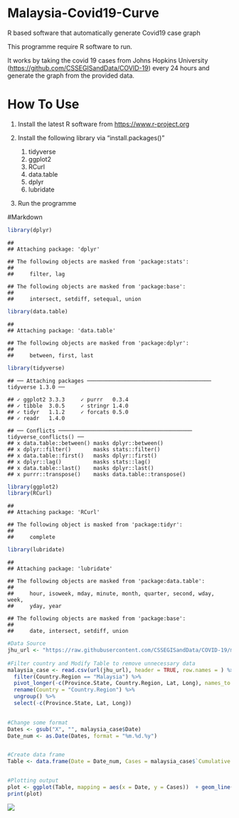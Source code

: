 # Malaysia-Covid19-Curve

R based software that automatically generate Covid19 case graph

This programme require R software to run.

It works by taking the covid 19 cases from Johns Hopkins University
(<https://github.com/CSSEGISandData/COVID-19>) every 24 hours and
generate the graph from the provided data.

# How To Use

1.  Install the latest R software from <https://www.r-project.org>

2.  Install the following library via “install.packages()”

    1.  tidyverse
    2.  ggplot2
    3.  RCurl
    4.  data.table
    5.  dplyr
    6.  lubridate

3.  Run the programme


#Markdown
``` r
library(dplyr)
```

    ## 
    ## Attaching package: 'dplyr'

    ## The following objects are masked from 'package:stats':
    ## 
    ##     filter, lag

    ## The following objects are masked from 'package:base':
    ## 
    ##     intersect, setdiff, setequal, union

``` r
library(data.table)
```

    ## 
    ## Attaching package: 'data.table'

    ## The following objects are masked from 'package:dplyr':
    ## 
    ##     between, first, last

``` r
library(tidyverse)
```

    ## ── Attaching packages ─────────────────────────────────────── tidyverse 1.3.0 ──

    ## ✓ ggplot2 3.3.3     ✓ purrr   0.3.4
    ## ✓ tibble  3.0.5     ✓ stringr 1.4.0
    ## ✓ tidyr   1.1.2     ✓ forcats 0.5.0
    ## ✓ readr   1.4.0

    ## ── Conflicts ────────────────────────────────────────── tidyverse_conflicts() ──
    ## x data.table::between() masks dplyr::between()
    ## x dplyr::filter()       masks stats::filter()
    ## x data.table::first()   masks dplyr::first()
    ## x dplyr::lag()          masks stats::lag()
    ## x data.table::last()    masks dplyr::last()
    ## x purrr::transpose()    masks data.table::transpose()

``` r
library(ggplot2)
library(RCurl)
```

    ## 
    ## Attaching package: 'RCurl'

    ## The following object is masked from 'package:tidyr':
    ## 
    ##     complete

``` r
library(lubridate)
```

    ## 
    ## Attaching package: 'lubridate'

    ## The following objects are masked from 'package:data.table':
    ## 
    ##     hour, isoweek, mday, minute, month, quarter, second, wday, week,
    ##     yday, year

    ## The following objects are masked from 'package:base':
    ## 
    ##     date, intersect, setdiff, union

``` r
#Data Source
jhu_url <- "https://raw.githubusercontent.com/CSSEGISandData/COVID-19/master/csse_covid_19_data/csse_covid_19_time_series/time_series_covid19_confirmed_global.csv"
            
#Filter country and Modify Table to remove unnecessary data
malaysia_case <- read.csv(url(jhu_url), header = TRUE, row.names = ) %>%
  filter(Country.Region == "Malaysia") %>%
  pivot_longer(-c(Province.State, Country.Region, Lat, Long), names_to = "Date", values_to = "Cumulative Cases") %>%
  rename(Country = "Country.Region") %>%
  ungroup() %>% 
  select(-c(Province.State, Lat, Long))
 

#Change some format
Dates <- gsub("X", "", malaysia_case$Date)
Date_num <- as.Date(Dates, format = "%m.%d.%y")


#Create data frame
Table <- data.frame(Date = Date_num, Cases = malaysia_case$`Cumulative Cases`)


#Plotting output
plot <- ggplot(Table, mapping = aes(x = Date, y = Cases))  + geom_line()
print(plot)
```

![](Graph-of-Total-Cases_files/figure-markdown_github/unnamed-chunk-1-1.png)

